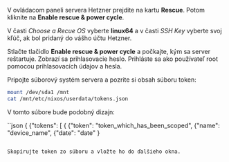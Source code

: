 V ovládacom paneli servera Hetzner prejdite na kartu **Rescue**. Potom kliknite na **Enable rescue & power cycle**.

V časti *Choose a Recue OS* vyberte **linux64** a v časti *SSH Key* vyberte svoj kľúč, ak bol pridaný do vášho účtu Hetzner.

Stlačte tlačidlo **Enable rescue & power cycle** a počkajte, kým sa server reštartuje. Zobrazí sa prihlasovacie heslo. Prihláste sa ako používateľ root pomocou prihlasovacích údajov a hesla.

Pripojte súborový systém servera a pozrite si obsah súboru token:

```sh
mount /dev/sda1 /mnt
cat /mnt/etc/nixos/userdata/tokens.json
```

V tomto súbore bude podobný dizajn:

``json
{
    {"tokens": [
        {
            {"token": "token_which_has_been_scoped",
            {"name": "device_name",
            {"date": "date"
        }
```

Skopírujte token zo súboru a vložte ho do ďalšieho okna.
